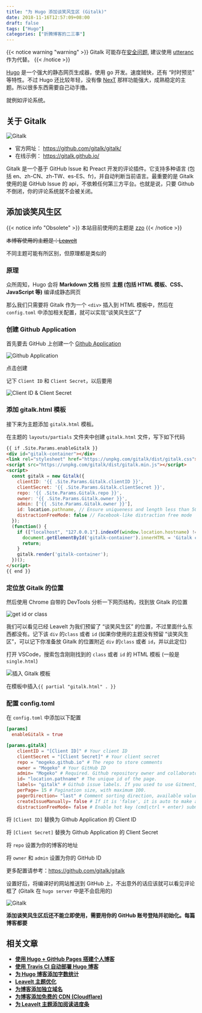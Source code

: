 ```yaml
---
title: "为 Hugo 添加谈笑风生区 (Gitalk)"
date: 2018-11-16T12:57:09+08:00
draft: false
tags: ["Hugo"]
categories: ["折腾博客的二三事"]
---
```


{{< notice warning "warning" >}}
Gitalk 可能存在[安全问题](https://github.com/gitalk/gitalk/issues/339), 建议使用 [utteranc](https://utteranc.es) 作为代替。
{{< /notice >}}

[Hugo](https://gohugo.io) 是一个强大的静态网页生成器，使用 go 开发。速度贼快，还有 “时时预览” 等特性。不过 Hugo 还比较年轻，没有像 [NexT](https://theme-next.iissnan.com) 那样功能强大，成熟稳定的主题。所以很多东西需要自己动手撸。

就例如评论系统。

<!-- more -->

## 关于 Gitalk

![Gitalk](https://mogeko.github.io/blog-images/r/024/gitalk.png)

- 官方网址： <https://github.com/gitalk/gitalk/>
- 在线示例： <https://gitalk.github.io/>

Gitalk 是一个基于 GitHub Issue 和 Preact 开发的评论插件。它支持多种语言 (包括 en、zh-CN、zh-TW、es-ES、fr)，并自动判断当前语言。最重要的是 Gitalk 使用的是 GitHub Issue 的 api，不依赖任何第三方平台。也就是说，只要 Github 不倒闭，你的评论系统就不会被关闭。

## 添加谈笑风生区

{{< notice info "Obsolete" >}}
本站目前使用的主题是 [zzo](https://github.com/zzossig/hugo-theme-zzo)
{{< /notice >}}

~~本博客使用的主题是：[Leavelt](https://github.com/liuzc/LeaveIt)~~

不同主题可能有所区别，但原理都是类似的

### 原理

众所周知，Hugo 会将 **Markdown 文档** 按照 **主题 (包括 HTML 模板、CSS、JavaScript 等)** 编译成静态网页

那么我们只需要将 Gitalk 作为一个 `<div>` 插入到 HTML 模板中，然后在 `config.toml` 中添加相关配置，就可以实现“谈笑风生区”了

### 创建 Github Application

首先要去 GitHub 上创建一个 [Github Application](https://github.com/settings/applications/new)

![Github Application](https://mogeko.github.io/blog-images/r/024/get_Github_Application.png)

点击创建

记下 `Client ID` 和 `Client Secret`，以后要用

![Client ID & Client Secret](https://mogeko.github.io/blog-images/r/024/get_id&secret.png)

### 添加 gitalk.html 模板

接下来为主题添加 `gitalk.html` 模板。

在主题的 `layouts/partials` 文件夹中创建 `gitalk.html` 文件，写下如下代码

```html
{{ if .Site.Params.enableGitalk }}
<div id="gitalk-container"></div>
<link rel="stylesheet" href="https://unpkg.com/gitalk/dist/gitalk.css">
<script src="https://unpkg.com/gitalk/dist/gitalk.min.js"></script>
<script>
  const gitalk = new Gitalk({
    clientID: '{{ .Site.Params.Gitalk.clientID }}',
    clientSecret: '{{ .Site.Params.Gitalk.clientSecret }}',
    repo: '{{ .Site.Params.Gitalk.repo }}',
    owner: '{{ .Site.Params.Gitalk.owner }}',
    admin: ['{{ .Site.Params.Gitalk.owner }}'],
    id: location.pathname, // Ensure uniqueness and length less than 50
    distractionFreeMode: false // Facebook-like distraction free mode
  });
  (function() {
    if (["localhost", "127.0.0.1"].indexOf(window.location.hostname) != -1) {
      document.getElementById('gitalk-container').innerHTML = 'Gitalk comments not available by default when the website is previewed locally.';
      return;
    }
    gitalk.render('gitalk-container');
  })();
</script>
{{ end }}
```

### 定位放 Gitalk 的位置

然后使用 Chrome 自带的 DevTools 分析一下网页结构，找到放 Gitalk 的位置

![get id or class](https://mogeko.github.io/blog-images/r/024/get_class.png)

我们可以看见已经 Leavelt 为我们预留了 “谈笑风生区” 的位置，不过里面什么东西都没有。记下该 `div` 的`class` 或者 `id` (如果你使用的主题没有预留 “谈笑风生区”，可以记下你准备放 Gitalk 的位置附近 `div` 的`class` 或者 `id`，并以此定位)

打开 VSCode，搜索包含刚刚找到的 `class` 或者 `id` 的 HTML 模板 (一般是 `single.html`)

![插入 Gitalk 模板](https://mogeko.github.io/blog-images/r/024/set_div.png)

在模板中插入`{{ partial "gitalk.html" . }}`

### 配置 config.toml

在 `config.toml` 中添加以下配置

```toml
[params]
  enableGitalk = true

[params.gitalk] 
    clientID = "[Client ID]" # Your client ID
    clientSecret = "[Client Secret]" # Your client secret
    repo = "mogeko.github.io" # The repo to store comments
    owner = "Mogeko" # Your GitHub ID
    admin= "Mogeko" # Required. Github repository owner and collaborators. (Users who having write access to this repository)
    id= "location.pathname" # The unique id of the page.
    labels= "gitalk" # Github issue labels. If you used to use Gitment, you can change it
    perPage= 15 # Pagination size, with maximum 100.
    pagerDirection= "last" # Comment sorting direction, available values are 'last' and 'first'.
    createIssueManually= false # If it is 'false', it is auto to make a Github issue when the administrators login.
    distractionFreeMode= false # Enable hot key (cmd|ctrl + enter) submit comment.
```

将 `[Client ID]` 替换为 Github Application 的 Client ID

将 `[Client Secret]` 替换为 Github Application 的 Client Secret

将 `repo` 设置为你的博客的地址

将 `owner` 和 `admin` 设置为你的 GitHub ID

更多配置请参考：<https://github.com/gitalk/gitalk>

设置好后，将编译好的网站推送到 GitHub 上，不出意外的话应该就可以看见评论框了 (Gitalk 在 `hugo server` 中是不会启用的)

![Gitalk](https://mogeko.github.io/blog-images/r/024/done.png)

**添加谈笑风生区后还不能立即使用，需要用你的 GitHub 账号登陆并初始化。每篇博客都要**

## 相关文章

- [**使用 Hugo + GitHub Pages 搭建个人博客**](https://mogeko.github.io/2018/018/)
- [**使用 Travis CI 自动部署 Hugo 博客**](https://mogeko.github.io/2018/028/)
- [**为 Hugo 博客添加字数统计**](https://mogeko.github.io/2018/033/)
- [**Leavelt 主题优化**](https://mogeko.github.io/2018/025/)
- [**为博客添加独立域名**](https://mogeko.github.io/2019/048/)
- [**为博客添加免费的 CDN (Cloudflare)**](https://mogeko.github.io/2019/056/)
- [**为 LeaveIt 主题添加阅读进度条**](https://mogeko.github.io/2019/070/)
